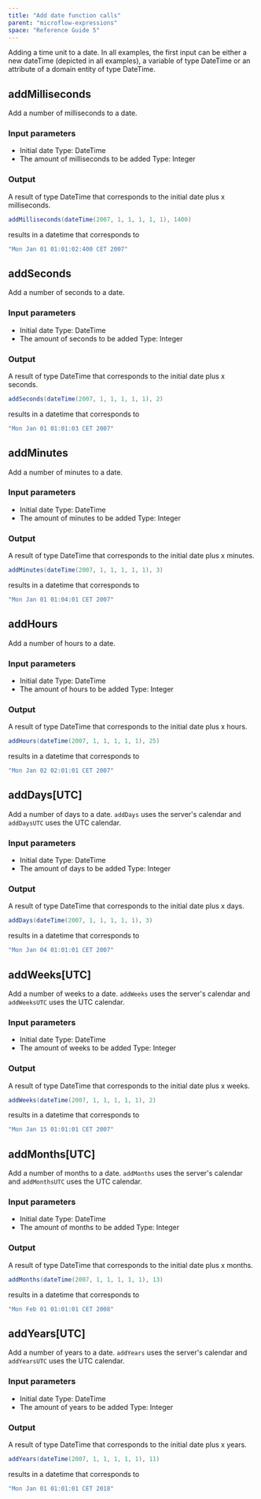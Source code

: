 ```yaml
---
title: "Add date function calls"
parent: "microflow-expressions"
space: "Reference Guide 5"
---
```



Adding a time unit to a date. In all examples, the first input can be either a new dateTime (depicted in all examples), a variable of type DateTime or an attribute of a domain entity of type DateTime.

## addMilliseconds

Add a number of milliseconds to a date.

### Input parameters

*   Initial date
    Type: DateTime
*   The amount of milliseconds to be added
    Type: Integer

### Output

A result of type DateTime that corresponds to the initial date plus x milliseconds.

```java
addMilliseconds(dateTime(2007, 1, 1, 1, 1, 1), 1400)

```

results in a datetime that corresponds to

```java
"Mon Jan 01 01:01:02:400 CET 2007"

```

## addSeconds

Add a number of seconds to a date.

### Input parameters

*   Initial date
    Type: DateTime
*   The amount of seconds to be added
    Type: Integer

### Output

A result of type DateTime that corresponds to the initial date plus x seconds.

```java
addSeconds(dateTime(2007, 1, 1, 1, 1, 1), 2)

```

results in a datetime that corresponds to

```java
"Mon Jan 01 01:01:03 CET 2007"

```

## addMinutes

Add a number of minutes to a date.

### Input parameters

*   Initial date
    Type: DateTime
*   The amount of minutes to be added
    Type: Integer

### Output

A result of type DateTime that corresponds to the initial date plus x minutes.

```java
addMinutes(dateTime(2007, 1, 1, 1, 1, 1), 3)

```

results in a datetime that corresponds to

```java
"Mon Jan 01 01:04:01 CET 2007"

```

## addHours

Add a number of hours to a date.

### Input parameters

*   Initial date
    Type: DateTime
*   The amount of hours to be added
    Type: Integer

### Output

A result of type DateTime that corresponds to the initial date plus x hours.

```java
addHours(dateTime(2007, 1, 1, 1, 1, 1), 25)

```

results in a datetime that corresponds to

```java
"Mon Jan 02 02:01:01 CET 2007"

```

## addDays[UTC]

Add a number of days to a date. `addDays` uses the server's calendar and `addDaysUTC` uses the UTC calendar.

### Input parameters

*   Initial date
    Type: DateTime
*   The amount of days to be added
    Type: Integer

### Output

A result of type DateTime that corresponds to the initial date plus x days.

```java
addDays(dateTime(2007, 1, 1, 1, 1, 1), 3)

```

results in a datetime that corresponds to

```java
"Mon Jan 04 01:01:01 CET 2007"

```

## addWeeks[UTC]

Add a number of weeks to a date. `addWeeks` uses the server's calendar and `addWeeksUTC` uses the UTC calendar.

### Input parameters

*   Initial date
    Type: DateTime
*   The amount of weeks to be added
    Type: Integer

### Output

A result of type DateTime that corresponds to the initial date plus x weeks.

```java
addWeeks(dateTime(2007, 1, 1, 1, 1, 1), 2)

```

results in a datetime that corresponds to

```java
"Mon Jan 15 01:01:01 CET 2007"

```

## addMonths[UTC]

Add a number of months to a date. `addMonths` uses the server's calendar and `addMonthsUTC` uses the UTC calendar.

### Input parameters

*   Initial date
    Type: DateTime
*   The amount of months to be added
    Type: Integer

### Output

A result of type DateTime that corresponds to the initial date plus x months.

```java
addMonths(dateTime(2007, 1, 1, 1, 1, 1), 13)

```

results in a datetime that corresponds to

```java
"Mon Feb 01 01:01:01 CET 2008"

```

## addYears[UTC]

Add a number of years to a date. `addYears` uses the server's calendar and `addYearsUTC` uses the UTC calendar.

### Input parameters

*   Initial date
    Type: DateTime
*   The amount of years to be added
    Type: Integer

### Output

A result of type DateTime that corresponds to the initial date plus x years.

```java
addYears(dateTime(2007, 1, 1, 1, 1, 1), 11)

```

results in a datetime that corresponds to

```java
"Mon Jan 01 01:01:01 CET 2018"

```
